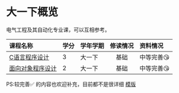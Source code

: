 # 大一下概览

电气工程及其自动化专业课，可以互相参考。

|课程名称|学分|学年学期|修读情况|资料情况|
|:--|:--|:--|:--:|:--|
|[C语言程序设计](./C语言程序设计/index.md)|3|大一下|基础|中等完善😘|
|[面向对象程序设计](./面向对象程序设计/index.md)|2|大一下|基础|中等完善😘|

PS:较完善✅ 的内容也欢迎补充，目前都不是很详细  [模版](../../template.md)

<style>
.md-typeset table:not([class]) th {
    min-width: 1em;
}
</style>
